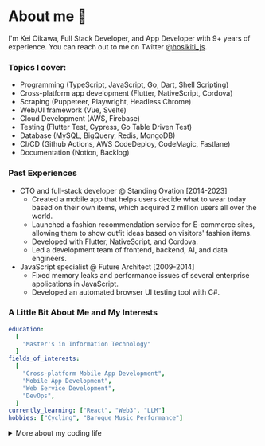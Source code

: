 # About me 👋

I'm Kei Oikawa, Full Stack Developer, and App Developer with 9+ years of experience.
You can reach out to me on Twitter [@hosikiti_js](https://twitter.com/hosikiti_js).

### Topics I cover:

- Programming (TypeScript, JavaScript, Go, Dart, Shell Scripting)
- Cross-platform app development (Flutter, NativeScript, Cordova)
- Scraping (Puppeteer, Playwright, Headless Chrome)
- Web/UI framework (Vue, Svelte)
- Cloud Development (AWS, Firebase)
- Testing (Flutter Test, Cypress, Go Table Driven Test)
- Database (MySQL, BigQuery, Redis, MongoDB)
- CI/CD (Github Actions, AWS CodeDeploy, CodeMagic, Fastlane)
- Documentation (Notion, Backlog)

### Past Experiences

- CTO and full-stack developer @ Standing Ovation [2014-2023]
  - Created a mobile app that helps users decide what to wear today based on their own items, which acquired 2 million users all over the world.
  - Launched a fashion recommendation service for E-commerce sites, allowing them to show outfit ideas based on visitors' fashion items.
  - Developed with Flutter, NativeScript, and Cordova.
  - Led a development team of frontend, backend, AI, and data engineers.
- JavaScript specialist @ Future Architect [2009-2014]
  - Fixed memory leaks and performance issues of several enterprise applications in JavaScript.
  - Developed an automated browser UI testing tool with C#.

### A Little Bit About Me and My Interests

```yaml
education:
  [
    "Master's in Information Technology"
  ]
fields_of_interests:
  [
    "Cross-platform Mobile App Development",
    "Mobile App Development",
    "Web Service Development",
    "DevOps",
  ]
currently_learning: ["React", "Web3", "LLM"]
hobbies: ["Cycling", "Baroque Music Performance"]
```

<details>
<summary>More about my coding life</summary>
<br />

![Top Langs](https://github-readme-stats.vercel.app/api/top-langs/?username=hosikiti&layout=compact&hide=css,HTML)

[![GitHub Streak](https://streak-stats.demolab.com/?user=hosikiti&theme=dark)](https://git.io/streak-stats)

</details>
